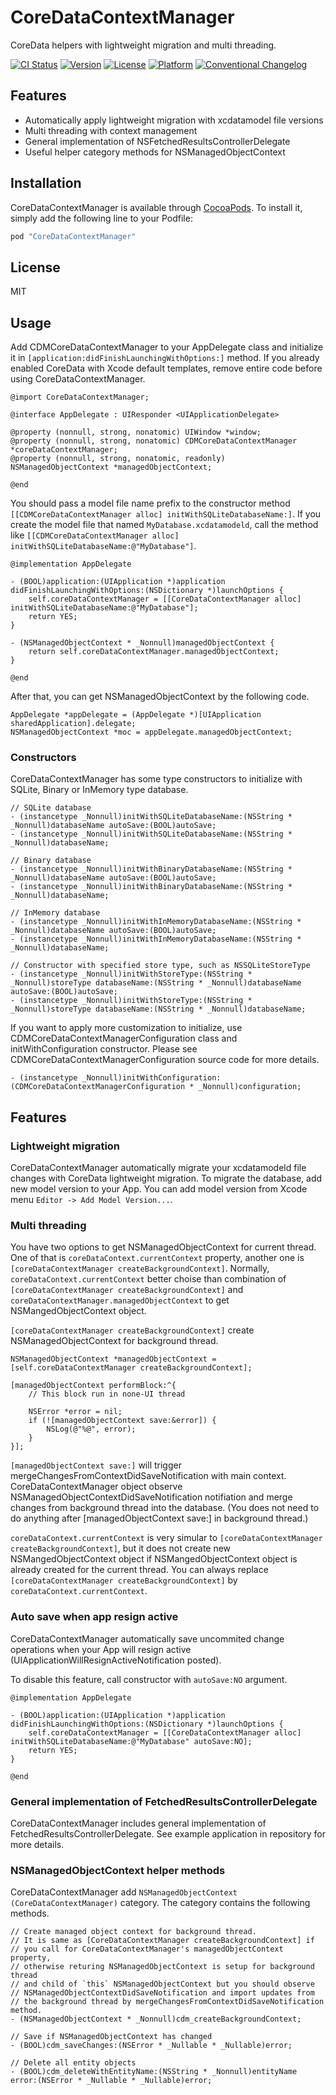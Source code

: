 # CoreDataContextManager

CoreData helpers with lightweight migration and multi threading.

[![CI Status](http://img.shields.io/travis/wagyu298/CoreDataContextManager.svg?style=flat)](https://travis-ci.org/wagyu298/CoreDataContextManager)
[![Version](https://img.shields.io/cocoapods/v/CoreDataContextManager.svg?style=flat)](http://cocoapods.org/pods/CoreDataContextManager)
[![License](https://img.shields.io/cocoapods/l/CoreDataContextManager.svg?style=flat)](http://cocoapods.org/pods/CoreDataContextManager)
[![Platform](https://img.shields.io/cocoapods/p/CoreDataContextManager.svg?style=flat)](http://cocoapods.org/pods/CoreDataContextManager)
[![Conventional Changelog](https://img.shields.io/badge/changelog-conventional-brightgreen.svg)](https://github.com/wagyu298/CoreDataContextManager/blob/master/CHANGELOG.md)

## Features

- Automatically apply lightweight migration with xcdatamodel file versions
- Multi threading with context management
- General implementation of NSFetchedResultsControllerDelegate
- Useful helper category methods for NSManagedObjectContext

## Installation

CoreDataContextManager is available through [CocoaPods](http://cocoapods.org). To install it, simply add the following line to your Podfile:

```ruby
pod "CoreDataContextManager"
```

## License

MIT

## Usage

Add CDMCoreDataContextManager to your AppDelegate class and initialize it in
`[application:didFinishLaunchingWithOptions:]` method.
If you already enabled CoreData with Xcode default templates, remove entire code before using CoreDataContextManager.

```
@import CoreDataContextManager;

@interface AppDelegate : UIResponder <UIApplicationDelegate>

@property (nonnull, strong, nonatomic) UIWindow *window;
@property (nonnull, strong, nonatomic) CDMCoreDataContextManager *coreDataContextManager;
@property (nonnull, strong, nonatomic, readonly) NSManagedObjectContext *managedObjectContext;

@end
```

You should pass a model file name prefix to the constructor method `[[CDMCoreDataContextManager alloc] initWithSQLiteDatabaseName:]`.
If you create the model file that named `MyDatabase.xcdatamodeld`, call the method like `[[CDMCoreDataContextManager alloc] initWithSQLiteDatabaseName:@"MyDatabase"]`.

```
@implementation AppDelegate

- (BOOL)application:(UIApplication *)application didFinishLaunchingWithOptions:(NSDictionary *)launchOptions {
    self.coreDataContextManager = [[CoreDataContextManager alloc] initWithSQLiteDatabaseName:@"MyDatabase"];
    return YES;
}

- (NSManagedObjectContext * _Nonnull)managedObjectContext {
    return self.coreDataContextManager.managedObjectContext;
}

@end
```

After that, you can get NSManagedObjectContext by the following code.

```
AppDelegate *appDelegate = (AppDelegate *)[UIApplication sharedApplication].delegate;
NSManagedObjectContext *moc = appDelegate.managedObjectContext;
```

### Constructors

CoreDataContextManager has some type constructors to initialize with SQLite, Binary or InMemory type database.

```
// SQLite database
- (instancetype _Nonnull)initWithSQLiteDatabaseName:(NSString * _Nonnull)databaseName autoSave:(BOOL)autoSave;
- (instancetype _Nonnull)initWithSQLiteDatabaseName:(NSString * _Nonnull)databaseName;

// Binary database
- (instancetype _Nonnull)initWithBinaryDatabaseName:(NSString * _Nonnull)databaseName autoSave:(BOOL)autoSave;
- (instancetype _Nonnull)initWithBinaryDatabaseName:(NSString * _Nonnull)databaseName;

// InMemory database
- (instancetype _Nonnull)initWithInMemoryDatabaseName:(NSString * _Nonnull)databaseName autoSave:(BOOL)autoSave;
- (instancetype _Nonnull)initWithInMemoryDatabaseName:(NSString * _Nonnull)databaseName;

// Constructor with specified store type, such as NSSQLiteStoreType
- (instancetype _Nonnull)initWithStoreType:(NSString * _Nonnull)storeType databaseName:(NSString * _Nonnull)databaseName autoSave:(BOOL)autoSave;
- (instancetype _Nonnull)initWithStoreType:(NSString * _Nonnull)storeType databaseName:(NSString * _Nonnull)databaseName;
```

If you want to apply more customization to initialize,
use CDMCoreDataContextManagerConfiguration class and
initWithConfiguration constructor.
Please see CDMCoreDataContextManagerConfiguration source code for more details.

```
- (instancetype _Nonnull)initWithConfiguration:(CDMCoreDataContextManagerConfiguration * _Nonnull)configuration;
```

## Features

### Lightweight migration

CoreDataContextManager automatically migrate your xcdatamodeld file changes
with CoreData lightweight migration.
To migrate the database, add new model version to your App.
You can add model version from Xcode menu `Editor -> Add Model Version...`.

### Multi threading

You have two options to get NSManagedObjectContext for current thread.
One of that is `coreDataContext.currentContext` property, another one is `[coreDataContextManager createBackgroundContext]`.
Normally, `coreDataContext.currentContext` better choise than combination of `[coreDataContextManager createBackgroundContext]` and `coreDataContextManager.managedObjectContext` to get NSMangedObjectContext object.

`[coreDataContextManager createBackgroundContext]` create NSManagedObjectContext for background thread.

```
NSManagedObjectContext *managedObjectContext = [self.coreDataContextManager createBackgroundContext];

[managedObjectContext performBlock:^{
    // This block run in none-UI thread

    NSError *error = nil;
    if (![managedObjectContext save:&error]) {
        NSLog(@"%@", error);
    }
}];
```

`[managedObjectContext save:]` will trigger mergeChangesFromContextDidSaveNotification with main context.
CoreDataContextManager object observe NSManagedObjectContextDidSaveNotification notifiation and merge changes from background thread into the database.
(You does not need to do anything after [managedObjectContext save:] in background thread.)

`coreDataContext.currentContext` is very simular to `[coreDataContextManager createBackgroundContext]`, but it does not create new NSMangedObjectContext object if NSMangedObjectContext object is already created for the current thread.
You can always replace `[coreDataContextManager createBackgroundContext]` by `coreDataContext.currentContext`.

### Auto save when app resign active

CoreDataContextManager automatically save uncommited change operations when your App will resign active (UIApplicationWillResignActiveNotification posted).

To disable this feature, call constructor with `autoSave:NO` argument.

```
@implementation AppDelegate

- (BOOL)application:(UIApplication *)application didFinishLaunchingWithOptions:(NSDictionary *)launchOptions {
    self.coreDataContextManager = [[CoreDataContextManager alloc] initWithSQLiteDatabaseName:@"MyDatabase" autoSave:NO];
    return YES;
}

@end
```

### General implementation of FetchedResultsControllerDelegate

CoreDataContextManager includes general implementation of FetchedResultsControllerDelegate.
See example application in repository for more details.

### NSManagedObjectContext helper methods

CoreDataContextManager add `NSManagedObjectContext (CoreDataContextManager)` category.
The category contains the following methods.

```
// Create managed object context for background thread.
// It is same as [CoreDataContextManager createBackgroundContext] if
// you call for CoreDataContextManager's managedObjectContext property,
// otherwise returing NSManagedObjectContext is setup for background thread
// and child of `this` NSManagedObjectContext but you should observe
// NSManagedObjectContextDidSaveNotification and import updates from
// the background thread by mergeChangesFromContextDidSaveNotification method.
- (NSManagedObjectContext * _Nonnull)cdm_createBackgroundContext;

// Save if NSManagedObjectContext has changed
- (BOOL)cdm_saveChanges:(NSError * _Nullable * _Nullable)error;

// Delete all entity objects
- (BOOL)cdm_deleteWithEntityName:(NSString * _Nonnull)entityName error:(NSError * _Nullable * _Nullable)error;
```

